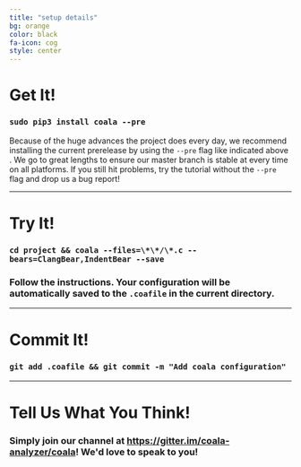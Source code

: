 ```yaml
---
title: "setup details"
bg: orange
color: black
fa-icon: cog
style: center
---
```


# Get It!

### `sudo pip3 install coala --pre`

Because of the huge advances the project does every day, we recommend installing
the current prerelease by using the `--pre` flag like indicated above . We go to
great lengths to ensure our master branch is stable at every time on all
platforms. If you still hit problems, try the tutorial without the `--pre` flag
and drop us a bug report!

-------------------------

# Try It!

### `cd project && coala --files=\*\*/\*.c --bears=ClangBear,IndentBear --save`

### Follow the instructions. Your configuration will be automatically saved to the `.coafile` in the current directory.

-------------------------

# Commit It!

### `git add .coafile && git commit -m "Add coala configuration"`

-------------------------

# Tell Us What You Think!

### Simply join our channel at <https://gitter.im/coala-analyzer/coala>! We'd love to speak to you!
